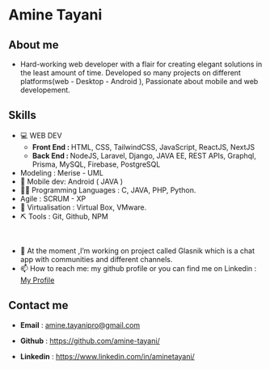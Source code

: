 # Amine Tayani 

## About me
- Hard-working web developer with a flair for creating elegant solutions in the least amount of time. Developed so many projects on different platforms(web - Desktop -  Android ), Passionate about mobile and web developement.<br/>

## Skills
  - 💻 WEB DEV
    - <b>Front End : </b> HTML, CSS, TailwindCSS, JavaScript, ReactJS, NextJS
    - <b>Back End : </b> NodeJS, Laravel, Django, JAVA EE, REST APIs, Graphql, Prisma, MySQL, Firebase, PostgreSQL
  - Modeling : Merise -  UML
  - 📱 Mobile dev: Android ( JAVA )
  - 👨‍💻 Programming Languages : C, JAVA, PHP, Python.
  - Agile : SCRUM - XP
  - 🥽 Virtualisation : Virtual Box, VMware.
  - ⛏ Tools : Git, Github, NPM
<br/>  


- 🔭 At the moment ,I’m working on project called Glasnik which is a chat app with communities and different channels.
- 📫 How to reach me: my github profile or you can find me on Linkedin : <a href="https://www.linkedin.com/in/aminetayani/">My Profile</a>

## Contact me
  - <b>Email</b> : [amine.tayanipro@gmail.com](mailto:amine.tayanipro@gmail.com)
  
  - <b>Github</b> : https://github.com/amine-tayani/
  
  - <b>Linkedin</b> : https://www.linkedin.com/in/aminetayani/
